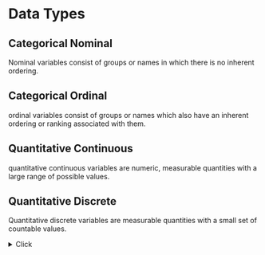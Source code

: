 # Data Types
## Categorical Nominal
Nominal variables consist of groups or names in which there is no inherent ordering. 
## Categorical Ordinal
ordinal variables consist of groups or names which also have an inherent ordering or ranking associated with them.  
## Quantitative Continuous
quantitative continuous variables are numeric, measurable quantities with a large range of possible values.
## Quantitative Discrete
Quantitative discrete variables are measurable quantities with a small set of countable values. 




<details>
  <summary>Click</summary>
    ### Question 1
    The following five questions are focused around a public library. Staff members are trying to gain insight on current library card holders and have sent out a short survey to them. Read each prompt carefully and determine the variable type for each question.

    Library card holders were asked whether or not they have checked out a book from the library in the past month (yes or no). What type of variable would their response be considered?

    Categorical Nominal / Categorical Ordinal / Quantitative Continuous /Quantitative Discrete

    ### Question 2
    Library card holders were asked to report the amount of late fees they have been charged in the past year (input in the form of $XX.XX). What type of variable would their response be considered? 

    Categorical Nominal / Categorical Ordinal / Quantitative Continuous /Quantitative Discrete

    ### Question 3
    Library card holders were asked to reflect on their most recent book they checked out and report the genre that it most closely represented (i.e. Science Fiction, Action, Romance, Mystery, etc.). What type of variable would their response be considered?

    Categorical Nominal / Categorical Ordinal / Quantitative Continuous /Quantitative Discrete

    ### Question 4
    The library recently added a new online checkout/renewal system. Library card holders were asked how many times they have used the new online system. What type of variable would their response be considered?

    Categorical Nominal / Categorical Ordinal / Quantitative Continuous /Quantitative Discrete

    ### Question 5
    Library card holders were asked to report the satisfaction of their library experience during their last visit using a 1 to 5 scale (with the following representations: 1 - Extremely Unsatisfied, 2 - Unsatisfied, 3 - Neutral, 4 - Satisfied, 5 - Extremely Satisfied). What type of variable would their response be considered?

    Categorical Nominal / Categorical Ordinal / Quantitative Continuous /Quantitative Discrete
</details>